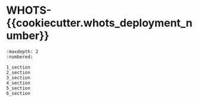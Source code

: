# WHOTS-{{cookiecutter.whots_deployment_number}}  

```{toctree} 
:maxdepth: 2
:numbered:

1_section
2_section
3_section
4_section
5_section
6_section

```
